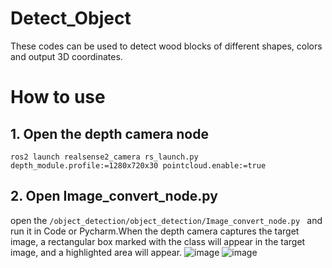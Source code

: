 # Detect_Object
These codes can be used to detect wood blocks of different shapes, colors and output 3D coordinates.
# How to use

   
   ## 1. Open the depth camera node
   ```
   ros2 launch realsense2_camera rs_launch.py depth_module.profile:=1280x720x30 pointcloud.enable:=true
   ```
   ## 2. Open Image_convert_node.py
   open the
     ```/object_detection/object_detection/Image_convert_node.py
     ``` 
     and run it in Code or Pycharm.When the depth camera captures the target image, a rectangular box marked with the class will appear in the target image, and a highlighted area will appear.
     ![image](https://github.com/QinGuo-hub/Detect_Object/blob/main/testpicture/Screenshot%20from%202024-03-13%2000-50-49.png)
     ![image]()
     
      
    

   
   
   
   


